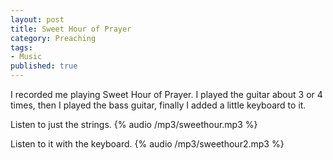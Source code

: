 ```yaml
---
layout: post
title: Sweet Hour of Prayer
category: Preaching
tags:
- Music
published: true
---
```

I recorded me playing Sweet Hour of Prayer.  I played the guitar about 3 or 4 times, then I played the bass guitar, finally I added a little keyboard to it.


Listen to just the strings. {% audio /mp3/sweethour.mp3 %}

Listen to it with the keyboard. {% audio /mp3/sweethour2.mp3 %}

